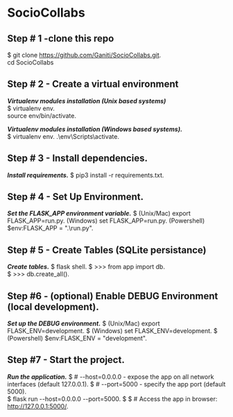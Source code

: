 # SocioCollabs


## Step # 1 -clone this repo
$ git clone https://github.com/Ganiti/SocioCollabs.git.   
  cd SocioCollabs

## Step # 2 - Create a virtual environment

 ***Virtualenv modules installation (Unix based systems)***  
$ virtualenv env.   
  source env/bin/activate. 

 ***Virtualenv modules installation (Windows based systems).***   
$  virtualenv env. 
 .\env\Scripts\activate. 

## Step # 3 - Install dependencies. 

 ***Install requirements.*** 
$ pip3 install -r requirements.txt. 

## Step # 4 - Set Up Environment. 

 ***Set the FLASK_APP environment variable.*** 
$ (Unix/Mac) export FLASK_APP=run.py. 
  (Windows) set FLASK_APP=run.py. 
  (Powershell) $env:FLASK_APP = ".\run.py". 

## Step # 5 - Create Tables (SQLite persistance)  

 ***Create tables.*** 
$ flask shell. 
$ >>> from app import db.   
$ >>> db.create_all().     

## Step #6 - (optional) Enable DEBUG Environment (local development). 

 ***Set up the DEBUG environment.*** 
$  (Unix/Mac) export FLASK_ENV=development. 
$  (Windows) set FLASK_ENV=development. 
$  (Powershell) $env:FLASK_ENV = "development". 

## Step #7 - Start the project. 

 ***Run the application.*** 
$ # --host=0.0.0.0 - expose the app on all network interfaces (default 127.0.0.1). 
$ # --port=5000    - specify the app port (default 5000).   
$ flask run --host=0.0.0.0 --port=5000. 
$
$ # Access the app in browser: http://127.0.0.1:5000/. 
